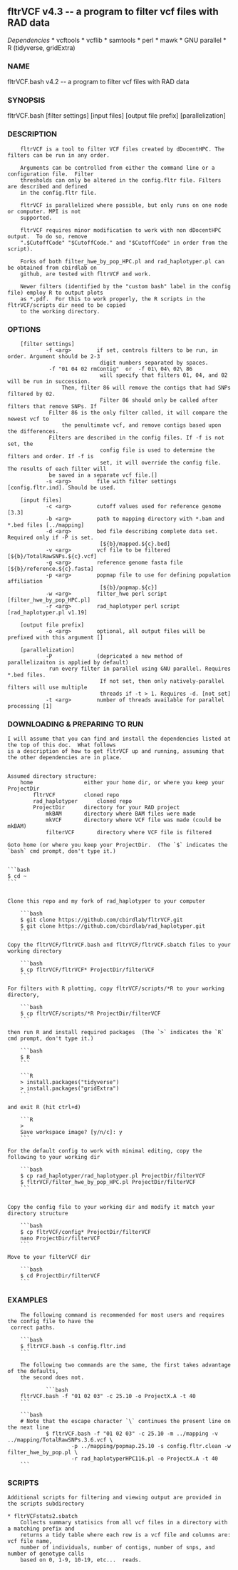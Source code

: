 ## fltrVCF v4.3 -- a program to filter vcf files with RAD data

*Dependencies*
	* vcftools
	* vcflib
	* samtools
	* perl
	* mawk
	* GNU parallel
	* R (tidyverse, gridExtra)

### NAME
fltrVCF.bash v4.2  -- a program to filter vcf files with RAD data

### SYNOPSIS
fltrVCF.bash [filter settings] [input files] [output file prefix] [parallelization]

### DESCRIPTION
        fltrVCF is a tool to filter VCF files created by dDocentHPC. The filters can be run in any order.

        Arguments can be controlled from either the command line or a configuration file.  Filter
        thresholds can only be altered in the config.fltr file. Filters are described and defined
        in the config.fltr file.

        fltrVCF is parallelized where possible, but only runs on one node or computer. MPI is not
        supported.

        fltrVCF requires minor modification to work with non dDocentHPC output.  To do so, remove
        ".$CutoffCode" "$CutoffCode." and "$CutoffCode" in order from the script). 
	
        Forks of both filter_hwe_by_pop_HPC.pl and rad_haplotyper.pl can be obtained from cbirdlab on 
        github, are tested with fltrVCF and work. 
	
        Newer filters (identified by the "custom bash" label in the config file) employ R to output plots 
        as *.pdf.  For this to work properly, the R scripts in the fltrVCF/scripts dir need to be copied
        to the working directory.

### OPTIONS
        [filter settings]
                -f <arg>        if set, controls filters to be run, in order. Argument should be 2-3
                                 digit numbers separated by spaces. 
				 -f "01 04 02 rmContig"  or  -f 01\ 04\ 02\ 86 
                                 will specify that filters 01, 04, and 02 will be run in succession.
			         Then, filter 86 will remove the contigs that had SNPs filtered by 02.
                                 Filter 86 should only be called after filters that remove SNPs. If 
				 Filter 86 is the only filter called, it will compare the newest vcf to
			         the penultimate vcf, and remove contigs based upon the differences.
				 Filters are described in the config files. If -f is not set, the
                                 config file is used to determine the filters and order. If -f is
                                 set, it will override the config file. The results of each filter will
				 be saved in a separate vcf file.[]
                -s <arg>        file with filter settings [config.fltr.ind]. Should be used.

        [input files]
                -c <arg>        cutoff values used for reference genome [3.3]
                -b <arg>        path to mapping directory with *.bam and *.bed files [../mapping]
                -d <arg>        bed file describing complete data set. Required only if -P is set.
                                 [${b}/mapped.${c}.bed]
                -v <arg>        vcf file to be filtered [${b}/TotalRawSNPs.${c}.vcf]
                -g <arg>        reference genome fasta file [${b}/reference.${c}.fasta]
                -p <arg>        popmap file to use for defining population affiliation
                                 [${b}/popmap.${c}]
                -w <arg>        filter_hwe perl script [filter_hwe_by_pop_HPC.pl]
                -r <arg>        rad_haplotyper perl script [rad_haplotyper.pl v1.19]

        [output file prefix]
                -o <arg>        optional, all output files will be prefixed with this argument []

        [parallelization]
                -P              (depricated a new method of parallelizaiton is applied by default) 
				 run every filter in parallel using GNU parallel. Requires *.bed files.
                                 If not set, then only natively-parallel filters will use multiple
                                 threads if -t > 1. Requires -d. [not set]
                -t <arg>        number of threads available for parallel processing [1]


### DOWNLOADING & PREPARING TO RUN
	
	I will assume that you can find and install the dependencies listed at the top of this doc.  What follows
	is a description of how to get fltrVCF up and running, assuming that the other dependencies are in place.


	Assumed directory structure:
		home				either your home dir, or where you keep your ProjectDir
			fltrVCF			cloned repo
			rad_haplotyper		cloned repo
			ProjectDir		directory for your RAD project
				mkBAM		directory where BAM files were made
				mkVCF		directory where VCF file was made (could be mkBAM)
				filterVCF		directory where VCF file is filtered

	Goto home (or where you keep your ProjectDir.  (The `$` indicates the `bash` cmd prompt, don't type it.)


	```bash
	$ cd ~
	```


	Clone this repo and my fork of rad_haplotyper to your computer
		
		```bash
		$ git clone https://github.com/cbirdlab/fltrVCF.git
		$ git clone https://github.com/cbirdlab/rad_haplotyper.git
		```	
	
	Copy the fltrVCF/fltrVCF.bash and fltrVCF/fltrVCF.sbatch files to your working directory
	
		```bash
		$ cp fltrVCF/fltrVCF* ProjectDir/filterVCF
		```
		
	For filters with R plotting, copy fltrVCF/scripts/*R to your working directory, 
	
		```bash
		$ cp fltrVCF/scripts/*R ProjectDir/filterVCF
		```
	
	then run R and install required packages  (The `>` indicates the `R` cmd prompt, don't type it.)
	
		```bash
		$ R
		```
		
		```R
		> install.packages("tidyverse")
		> install.packages("gridExtra")
		```
		
	and exit R (hit ctrl+d)   
	
		```R
		>
		Save workspace image? [y/n/c]: y
		```
	
	For the default config to work with minimal editing, copy the following to your working dir
	
		```bash
		$ cp rad_haplotyper/rad_haplotyper.pl ProjectDir/filterVCF
		$ fltrVCF/filter_hwe_by_pop_HPC.pl ProjectDir/filterVCF
		```
		
		
	Copy the config file to your working dir and modify it match your directory structure
	
		```bash
		$ cp fltrVCF/config* ProjectDir/filterVCF
		nano ProjectDir/filterVCF
		```
	
	Move to your filterVCF dir

		```bash
		$ cd ProjectDir/filterVCF
		```

### EXAMPLES
        The following command is recommended for most users and requires the config file to have the 
	 correct paths.
                
		```bash
		$ fltrVCF.bash -s config.fltr.ind
		```

        The following two commands are the same, the first takes advantage of the defaults,
        the second does not.

                ```bash
		fltrVCF.bash -f "01 02 03" -c 25.10 -o ProjectX.A -t 40
		```
		
		```bash
		# Note that the escape character `\` continues the present line on the next line
                $ fltrVCF.bash -f "01 02 03" -c 25.10 -m ../mapping -v ../mapping/TotalRawSNPs.3.6.vcf \
                        -p ../mapping/popmap.25.10 -s config.fltr.clean -w filter_hwe_by_pop.pl \
                        -r rad_haplotyperHPC116.pl -o ProjectX.A -t 40
		```
		
### SCRIPTS
	Additional scripts for filtering and viewing output are provided in the scripts subdirectory
	
	* fltrVCFstats2.sbatch
		Collects summary statisics from all vcf files in a directory with a matching prefix and
		returns a tidy table where each row is a vcf file and columns are: vcf file name, 
		number of individuals, number of contigs, number of snps, and number of genotype calls 
		based on 0, 1-9, 10-19, etc...  reads.
